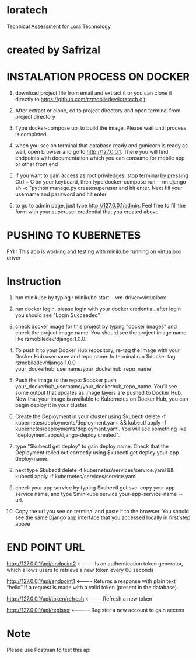 # loratech
Technical Assessment for Lora Technology
# created by Safrizal

# INSTALATION PROCESS ON DOCKER

1. download project file from email and extract it or you can clone it directly to https://github.com/rzmobiledev/loratech.git

2. After extract or clone, cd to project directory and open terminal from project directory

3. Type docker-compose up, to build the image. Please wait until process is completed.

4. when you see on terminal that database ready and gunicorn is ready as well, open browser and go to http://127.0.0.1. There you will find endpoints with documentation which you can consume for mobile app or other front end

5. If you want to gain access as root priviledges, stop terminal by pressing Ctrl + C on your keyboard, then type docker-compose run --rm django sh -c "python manage.py createsuperuser and hit enter. Next fill your username and password and hit enter

7. to go to admin page, just type http://127.0.0.1/admin. Feel free to fill the form with your superuser credential that you created above


# PUSHING TO KUBERNETES

FYI : This app is working and testing with minikube running on virtualbox driver

# Instruction
1. run minikube by typing : minikube start --vm-driver=virtualbox

2. run docker login. please login with your docker credential. after login you should see "Login Succeeded"

3. check docker image for this project by typing "docker images" and check the project image name. You should see the project image name like rzmobiledev/django:1.0.0.

5. To push it to your Docker Hub repository, re-tag the image with your Docker Hub username and repo name. In terminal run $docker tag rzmobiledev/django:1.0.0 your_dockerhub_username/your_dockerhub_repo_name

5. Push the image to the repo: $docker push your_dockerhub_username/your_dockerhub_repo_name. You’ll see some output that updates as image layers are pushed to Docker Hub. Now that your image is available to Kubernetes on Docker Hub, you can begin deploy it in your cluster.

6. Create the Deployment in your cluster using $kubectl delete -f kubernetes/deployments/deployment.yaml && kubectl apply -f kubernetes/deployments/deployment.yaml. You will see something like "deployment.apps/django-deploy created".

7. type "$kubectl get deploy" to gain deploy name. Check that the Deployment rolled out correctly using $kubectl get deploy your-app-deploy-name.

8. next type $kubectl delete -f kubernetes/services/service.yaml && kubectl apply -f kubernetes/services/service.yaml

9. check your app service by typing $kubectl get svc. copy your app service name, and type $minikube service your-app-service-name --url. 

10. Copy the url you see on terminal and paste it to the browser. You should see the same Django app interface that you accessed locally in first step above


# END POINT URL
http://127.0.0.1/api/endpoint2 <---- Is an authentication token generator, which allows users to retrieve a new token every 60 seconds

http://127.0.0.1/api/endpoint1 <---- Returns a response with plain text “hello” if a request is made with a valid token (present in the database).

http://127.0.0.1/api/token/refresh <---- Refresh a new token

http://127.0.0.1/api/register <----- Register a new account to gain access


# Note
Please use Postman to test this api